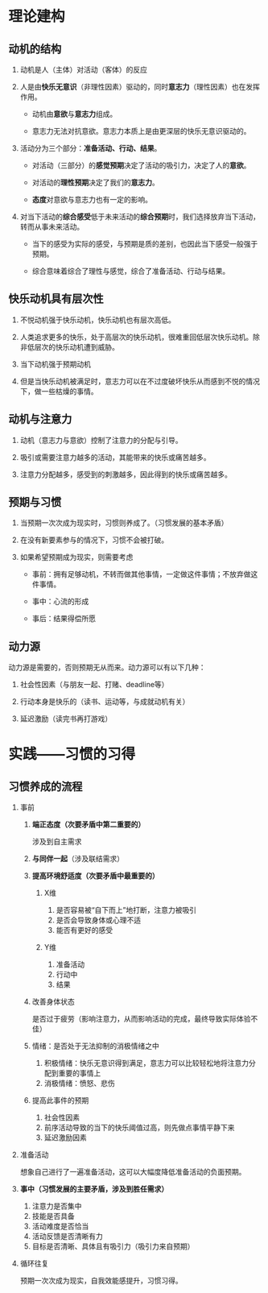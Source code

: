 # 理论建构

## 动机的结构

1.  动机是人（主体）对活动（客体）的反应

2.  人是由**快乐无意识**（非理性因素）驱动的，同时**意志力**（理性因素）也在发挥作用。

    - 动机由**意欲**与**意志力**组成。

    - 意志力无法对抗意欲。意志力本质上是由更深层的快乐无意识驱动的。

3.  活动分为三个部分：**准备活动、行动、结果**。

    - 对活动（三部分）的**感觉预期**决定了活动的吸引力，决定了人的**意欲**。

    - 对活动的**理性预期**决定了我们的**意志力**。

    - **态度**对意欲与意志力也有一定的影响。

4.  对当下活动的**综合感受**低于未来活动的**综合预期**时，我们选择放弃当下活动，转而从事未来活动。

    - 当下的感受为实际的感受，与预期是质的差别，也因此当下感受一般强于预期。

    - 综合意味着综合了理性与感觉，综合了准备活动、行动与结果。

## 快乐动机具有层次性

1.  不悦动机强于快乐动机，快乐动机也有层次高低。

2.  人类追求更多的快乐，处于高层次的快乐动机，很难重回低层次快乐动机。除非低层次的快乐动机遭到威胁。

3.  当下动机强于预期动机

4.  但是当快乐动机被满足时，意志力可以在不过度破坏快乐从而感到不悦的情况下，做一些枯燥的事情。

## 动机与注意力

1.  动机（意志力与意欲）控制了注意力的分配与引导。

2.  吸引或需要注意力越多的活动，其能带来的快乐或痛苦越多。

3.  注意力分配越多，感受到的刺激越多，因此得到的快乐或痛苦越多。

## 预期与习惯

1.  当预期一次次成为现实时，习惯则养成了。（习惯发展的基本矛盾）

2.  在没有新要素参与的情况下，习惯不会被打破。

3.  如果希望预期成为现实，则需要考虑

    - 事前：拥有足够动机，不转而做其他事情，一定做这件事情；不放弃做这件事情。

    - 事中：心流的形成

    - 事后：结果得偿所愿

## 动力源

动力源是需要的，否则预期无从而来。动力源可以有以下几种：

1.  社会性因素（与朋友一起、打赌、deadline等）

2.  行动本身是快乐的（读书、运动等，与成就动机有关）

3.  延迟激励（读完书再打游戏）

# 实践——习惯的习得

## 习惯养成的流程

1. 事前

   1. **端正态度（次要矛盾中第二重要的）**

      涉及到自主需求

   2. **与同伴一起**（涉及联结需求）

   3. **提高环境舒适度（次要矛盾中最重要的）**

      1. X维

         1. 是否容易被“自下而上”地打断，注意力被吸引
         2. 是否会导致身体或心理不适
         3. 能否有更好的感受
      2. Y维

         1. 准备活动
         2. 行动中
         3. 结果

   4. 改善身体状态

      是否过于疲劳（影响注意力，从而影响活动的完成，最终导致实际体验不佳）

   5. 情绪：是否处于无法抑制的消极情绪之中

      1. 积极情绪：快乐无意识得到满足，意志力可以比较轻松地将注意力分配到重要的事情上
      2. 消极情绪：愤怒、悲伤

   6. 提高此事件的预期

      1. 社会性因素
      2. 前序活动导致的当下的快乐阈值过高，则先做点事情平静下来
      3. 延迟激励因素

2. 准备活动

   想象自己进行了一遍准备活动，这可以大幅度降低准备活动的负面预期。

3. **事中（习惯发展的主要矛盾，涉及到胜任需求）**

   1. 注意力是否集中
   2. 技能是否具备
   3. 活动难度是否恰当
   4. 活动反馈是否清晰有力
   5. 目标是否清晰、具体且有吸引力（吸引力来自预期）

4. 循环往复

   预期一次次成为现实，自我效能感提升，习惯习得。
